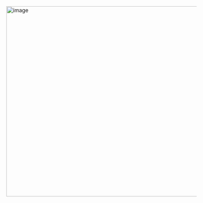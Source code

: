 <img width="1593" height="504" alt="image" src="https://github.com/user-attachments/assets/2f2243a2-2642-4ba1-be5c-54d623ac76fc" />
